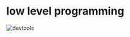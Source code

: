# low level programming

![devtools](https://raw.githubusercontent.com/Alejandra2254/holbertonschool-low_level_programming/logo.gif)

